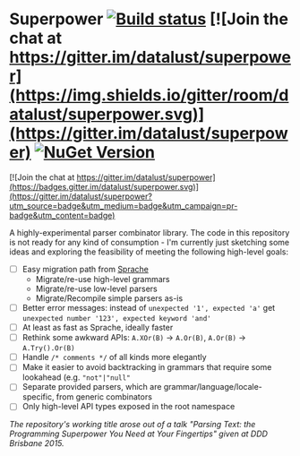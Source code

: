 # Superpower [![Build status](https://ci.appveyor.com/api/projects/status/7bj6if6tyc68urpy?svg=true)](https://ci.appveyor.com/project/datalust/superpower)  [![Join the chat at https://gitter.im/datalust/superpower](https://img.shields.io/gitter/room/datalust/superpower.svg)](https://gitter.im/datalust/superpower) [![NuGet Version](https://img.shields.io/nuget/vpre/Superpower.svg?style=flat)](https://www.nuget.org/packages/Superpower/)

[![Join the chat at https://gitter.im/datalust/superpower](https://badges.gitter.im/datalust/superpower.svg)](https://gitter.im/datalust/superpower?utm_source=badge&utm_medium=badge&utm_campaign=pr-badge&utm_content=badge)

A highly-experimental parser combinator library. The code in this repository is not ready for any kind of consumption - I'm currently just sketching some ideas and exploring the feasibility of meeting the following high-level goals:

 * [ ] Easy migration path from [Sprache](https://github.com/Sprache/Sprache)
   - Migrate/re-use high-level grammars
   - Migrate/re-use low-level parsers
   - Migrate/Recompile simple parsers as-is
 * [ ] Better error messages: instead of `unexpected '1', expected 'a'` get `unexpected number '123', expected keyword 'and'`
 * [ ] At least as fast as Sprache, ideally faster
 * [ ] Rethink some awkward APIs: `A.XOr(B)` -> `A.Or(B)`, `A.Or(B)` -> `A.Try().Or(B)`
 * [ ] Handle `/* comments */` of all kinds more elegantly
 * [ ] Make it easier to avoid backtracking in grammars that require some lookahead (e.g. `"not"|"null"`
 * [ ] Separate provided parsers, which are grammar/language/locale-specific, from generic combinators
 * [ ] Only high-level API types exposed in the root namespace

_The repository's working title arose out of a talk "Parsing Text: the Programming Superpower You Need at Your Fingertips" given at DDD Brisbane 2015._
